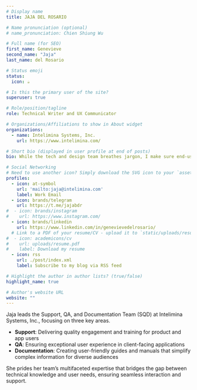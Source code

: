 ```yaml
---
# Display name
title: JAJA DEL ROSARIO

# Name pronunciation (optional)
# name_pronunciation: Chien Shiung Wu

# Full name (for SEO)
first_name: Genevieve
second_name: "Jaja"
last_name: del Rosario

# Status emoji
status:
  icon: ☕️

# Is this the primary user of the site?
superuser: true

# Role/position/tagline
role: Technical Writer and UX Communicator

# Organizations/Affiliations to show in About widget
organizations:
  - name: Intelimina Systems, Inc.
    url: https://www.intelimina.com/

# Short bio (displayed in user profile at end of posts)
bio: While the tech and design team breathes jargon, I make sure end-users breathe easy.

# Social Networking
# Need to use another icon? Simply download the SVG icon to your `assets/media/icons/` folder.
profiles:
  - icon: at-symbol
    url: 'mailto:jaja@intelimina.com'
    label: Work Email
  - icon: brands/telegram
    url: https://t.me/jajabdr
#  - icon: brands/instagram
#    url: https://www.instagram.com/
  - icon: brands/linkedin
    url: https://www.linkedin.com/in/genevievedelrosario/
  # Link to a PDF of your resume/CV - upload it to `static/uploads/resume.pdf`
#  - icon: academicons/cv
#    url: uploads/resume.pdf
#    label: Download my resume
  - icon: rss
    url: ./post/index.xml
    label: Subscribe to my blog via RSS feed

# Highlight the author in author lists? (true/false)
highlight_name: true

# Author's website URL
website: ""
---
```


Jaja leads the Support, QA, and Documentation Team (SQD) at Intelimina Systems, Inc., focusing on three key areas.

- **Support**: Delivering quality engagement and training for product and app users
- **QA**: Ensuring exceptional user experience in client-facing applications
- **Documentation**: Creating user-friendly guides and manuals that simplify complex information for diverse audiences

She prides her team’s multifaceted expertise that bridges the gap between technical knowledge and user needs, ensuring seamless interaction and support.
